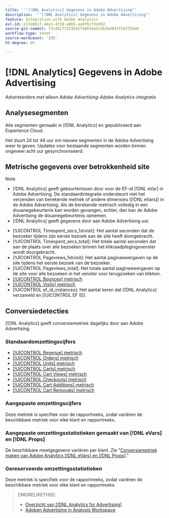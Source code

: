 ```yaml
---
title: '''[!DNL Analytics] Gegevens in Adobe Advertising"'
description: '''[!DNL Analytics] Gegevens in Adobe Advertising"'
feature: Integration with Adobe Analytics
exl-id: e11b0617-44e3-4f28-a065-aa9f6cf3eb5d
source-git-commit: 73cdb171523b55f48b5ae5c5b2b4843f542336a6
workflow-type: tm+mt
source-wordcount: '335'
ht-degree: 0%

---
```


# [!DNL Analytics] Gegevens in Adobe Advertising

*Adverteerders met alleen Adobe Advertising-Adobe Analytics-integratie*

## Analysesegmenten

Alle segmenten gemaakt in [!DNL Analytics] en gepubliceerd aan Experience Cloud.

Het duurt 24 tot 48 uur om nieuwe segmenten in de Adobe Advertising weer te geven. Updates voor bestaande segmenten worden binnen ongeveer acht uur gesynchroniseerd.

<!-- I added "metric" to some of the links below, even though it looks redundant, because of syntax limitations: If you use [!DNL] or [!UICONTROL] as the sole text of a link (such as [[!UICONTROL Revenue]], the tag is included in the link text (such as "[!UICONTROL Revenue]") when it's published. -->

## Metrische gegevens over betrokkenheid site

>[!NOTE]
>
>* [!DNL Analytics] geeft gebeurtenissen door voor de EF-id [!DNL eVar] in Adobe Advertising.  De standaardintegratie ondersteunt niet het verzenden van berekende metriek of andere dimensies ([!DNL eVars]) in de Adobe Advertising. Als de berekende metrisch volledig in een douanegebeurtenis kan worden gevangen, echter, dan kan de Adobe Advertising de douanegebeurtenis opnemen.
>* [!DNL Analytics] geeft gegevens door aan Adobe Advertising uur.

* [!UICONTROL Timespent_secs_1stvisit]: Het aantal seconden dat de bezoeker tijdens zijn eerste bezoek aan de site heeft doorgebracht.
* [!UICONTROL Timespent_secs_total]: Het totale aantal seconden dat aan de plaats over alle bezoeken binnen het klikraadplegingsvenster wordt doorgebracht.
* [!UICONTROL Pageviews_1stvisit]: Het aantal paginaweergaven op de site tijdens het eerste bezoek van de bezoeker.
* [!UICONTROL Pageviews_total]: Het totale aantal paginaweergaven op de site voor alle bezoeken in het venster voor terugzoeken van klikken.
* [[!UICONTROL Bounces] metrisch](https://experienceleague.adobe.com/docs/analytics/components/metrics/bounces.html)
* [[!UICONTROL Visits] metrisch](https://experienceleague.adobe.com/docs/analytics/components/metrics/visits.html)
* [!UICONTROL ef_id_instances]: Het aantal keren dat [!DNL Analytics] verzameld en [!UICONTROL EF ID].

## Conversiedetecties

[!DNL Analytics] geeft conversiemetriek dagelijks door aan Adobe Advertising.

### Standaardomzettingscijfers

* [[!UICONTROL Revenue] metrisch](https://experienceleague.adobe.com/docs/analytics/components/metrics/revenue.html)
* [[!UICONTROL Orders] metrisch](https://experienceleague.adobe.com/docs/analytics/components/metrics/orders.html)
* [[!UICONTROL Units] metrisch](https://experienceleague.adobe.com/docs/analytics/components/metrics/units.html)
* [[!UICONTROL Carts] metrisch](https://experienceleague.adobe.com/docs/analytics/components/metrics/carts.html)
* [[!UICONTROL Cart Views] metrisch](https://experienceleague.adobe.com/docs/analytics/components/metrics/cart-views.html)
* [[!UICONTROL Checkouts] metrisch](https://experienceleague.adobe.com/docs/analytics/components/metrics/checkouts.html)
* [[!UICONTROL Cart Additions] metrisch](https://experienceleague.adobe.com/docs/analytics/components/metrics/cart-additions.html)
* [[!UICONTROL Cart Removals] metrisch](https://experienceleague.adobe.com/docs/analytics/components/metrics/cart-removals.html)

### Aangepaste omzettingscijfers

Deze metriek is specifiek voor de rapportreeks, zodat variëren de beschikbare metriek voor elke klant en rapportreeks.

### Aangepaste omzettingsstatistieken gemaakt van [!DNL eVars] en [!DNL Props]

De beschikbare meetgegevens variëren per klant. Zie &quot;[Conversiemetriek maken van Adobe Analytics [!DNL eVars] en [!DNL Props]](/help/integrations/analytics/conversion-metrics-from-evars.md).&quot;

### Gereserveerde omzettingsstatistieken

Deze metriek is specifiek voor de rapportreeks, zodat variëren de beschikbare metriek voor elke klant en rapportreeks.

>[!MORELIKETHIS]
>
>* [Overzicht van [!DNL Analytics for Advertising]](overview.md)
>* [Adoben Advertising in Analysis Workspace](/help/integrations/analytics/advertising-metrics-in-analytics.md)

